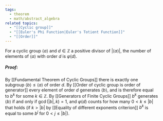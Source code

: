 ```yaml
---
tags:
  - theorem
  - math/abstract_algebra
related topics:
  - "[[Cyclic group]]"
  - "[[Euler's Phi Function|Euler's Totient Function]]"
  - "[[Order]]"
---
```

For a cyclic group $\langle a \rangle$ and $d\in\mathbb{Z}$ a positive divisor of $|\langle a \rangle|$, the number of elements of $\langle a \rangle$ with order $d$ is $\varphi(d)$.
##### Proof:
By [[Fundamental Theorem of Cyclic Groups]] there is exactly one subgroup $\langle b\rangle\leq \langle a \rangle$ of order $d$. By [[Order of cyclic group is order of generator]] every element of order $d$ generates $\langle b \rangle$, and is therefore equal to $b^k$ for some $k\in\mathbb{Z}$. By [[Generators of Finite Cyclic Groups]] $b^k$ generates $\langle b \rangle$ if and only if $\gcd(|b|,k) = 1$, and $\varphi(d)$ counts for how many $0<k\leq |b|$ that holds (if $k>|b|$ by [[Equality of different exponents criterion]] $b^k$ is equal to some $b^j$ for $0<j\leq |b|$).